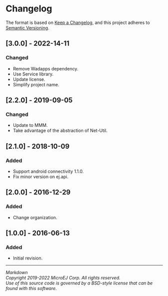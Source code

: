 # Changelog

The format is based on [Keep a Changelog](https://keepachangelog.com/en/1.0.0/),
and this project adheres to [Semantic Versioning](https://semver.org/spec/v2.0.0.html).

## [3.0.0] - 2022-14-11

### Changed

  - Remove Wadapps dependency.
  - Use Service library.
  - Update license.
  - Simplify project name.

## [2.2.0] - 2019-09-05

### Changed

  - Update to MMM.
  - Take advantage of the abstraction of Net-Util.
  
## [2.1.0] - 2018-10-09

### Added

  - Support android connectivity 1.1.0.
  - Fix minor version on ej.api.

## [2.0.0] - 2016-12-29

### Added

  - Change organization.
  
## [1.0.0] - 2016-06-13

### Added

  - Initial revision.

---  
_Markdown_   
_Copyright 2019-2022 MicroEJ Corp. All rights reserved._   
_Use of this source code is governed by a BSD-style license that can be found with this software._   

